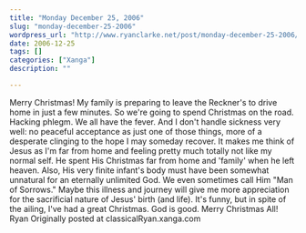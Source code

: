```yaml
---
title: "Monday December 25, 2006"
slug: "monday-december-25-2006"
wordpress_url: "http://www.ryanclarke.net/post/monday-december-25-2006/"
date: 2006-12-25
tags: []
categories: ["Xanga"]
description: ""

---
```


Merry Christmas!
My family is preparing to leave the Reckner's to drive home in just a few minutes. So we're going to spend Christmas on the road. Hacking phlegm. We all have the fever. And I don't handle sickness very well: no peaceful acceptance as just one of those things, more of a desperate clinging to the hope I may someday recover.
It makes me think of Jesus as I'm far from home and feeling pretty much totally not like my normal self. He spent His Christmas far from home and 'family' when he left heaven. Also, His very finite infant's body must have been somewhat unnatural for an eternally unlimited God. We even sometimes call Him "Man of Sorrows." Maybe this illness and journey will give me more appreciation for the sacrificial nature of Jesus' birth (and life).
It's funny, but in spite of the ailing, I've had a great Christmas. God is good. Merry Christmas All!
Ryan
Originally posted at classicalRyan.xanga.com
